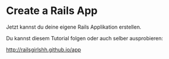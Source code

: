 # Create a Rails App

Jetzt kannst du deine eigene Rails Applikation erstellen.

Du kannst diesem Tutorial folgen oder auch selber ausprobieren:

http://railsgirlshh.github.io/app
